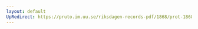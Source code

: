 ```yaml
---
layout: default
UpRedirect: https://pruto.im.uu.se/riksdagen-records-pdf/1868/prot-1868--fk--418/prot-1868--fk--418_034.pdf
---
```

